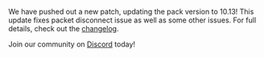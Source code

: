 We have pushed out a new patch, updating the pack version to 10.13! This update fixes packet disconnect issue as well as some other issues. For full details, check out the [changelog](https://github.com/AMPZNetwork/All-The-Forge/blob/main/PatchNotes/ATFG10.md#version-1013-september-19th-2024).

Join our community on [Discord](https://discord.ampznetwork.com) today!
